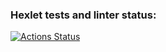 ### Hexlet tests and linter status:
[![Actions Status](https://github.com/Doomshap/data-analytics-project-92/actions/workflows/hexlet-check.yml/badge.svg)](https://github.com/Doomshap/data-analytics-project-92/actions)